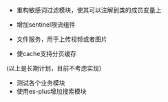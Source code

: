 - 重构敏感词过滤模块，使其可以注解到类的成员变量上

- 增加sentinel限流组件

- 文件服务，用于上传视频或者图片

- 使cache支持分页缓存

(以上是长期计划，目前不考虑实现)

- 测试各个业务模块
- 使用es-plus增加搜索模块